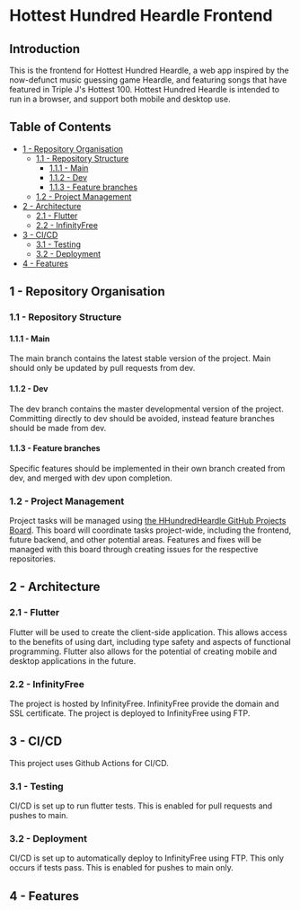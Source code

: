 # Hottest Hundred Heardle Frontend

## Introduction

This is the frontend for Hottest Hundred Heardle, a web app inspired by the now-defunct music guessing game Heardle, and featuring songs that have featured in Triple J's Hottest 100. Hottest Hundred Heardle is intended to run in a browser, and support both mobile and desktop use.

## Table of Contents
- [1 - Repository Organisation](#1---repository-organisation)
  - [1.1 - Repository Structure](#11---repository-structure)
    - [1.1.1 - Main](#111---main)
    - [1.1.2 - Dev](#112---dev)
    - [1.1.3 - Feature branches](#113---feature-branches)
  - [1.2 - Project Management](#12---project-management)
- [2 - Architecture](#2---architecture)
  - [2.1 - Flutter](#21---flutter)
  - [2.2 - InfinityFree](#22---infinityfree)
- [3 - CI/CD](#3---cicd)
  - [3.1 - Testing](#31---testing)
  - [3.2 - Deployment](#32---deployment)
- [4 - Features](#4---features)

## 1 - Repository Organisation

###  1.1 - Repository Structure

#### 1.1.1 - Main

The main branch contains the latest stable version of the project. Main should only be updated by pull requests from dev.

#### 1.1.2 - Dev

The dev branch contains the master developmental version of the project. Committing directly to dev should be avoided, instead feature branches should be made from dev.

#### 1.1.3 - Feature branches

Specific features should be implemented in their own branch created from dev, and merged with dev upon completion.

### 1.2 - Project Management

Project tasks will be managed using [the HHundredHeardle GitHub Projects Board](https://github.com/orgs/HHundredHeardle/projects/1/views/1). This board will coordinate tasks project-wide, including the frontend, future backend, and other potential areas. Features and fixes will be managed with this board through creating issues for the respective repositories.

## 2 - Architecture

### 2.1 - Flutter

Flutter will be used to create the client-side application. This allows access to the benefits of using dart, including type safety and aspects of functional programming. Flutter also allows for the potential of creating mobile and desktop applications in the future.

### 2.2 - InfinityFree

The project is hosted by InfinityFree. InfinityFree provide the domain and SSL certificate. The project is deployed to InfinityFree using FTP.

## 3 - CI/CD

This project uses Github Actions for CI/CD.

### 3.1 - Testing

CI/CD is set up to run flutter tests. This is enabled for pull requests and pushes to main.

### 3.2 - Deployment

CI/CD is set up to automatically deploy to InfinityFree using FTP. This only occurs if tests pass. This is enabled for pushes to main only.

## 4 - Features
